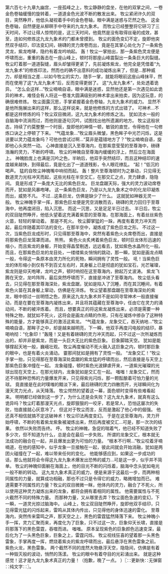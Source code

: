 第六百七十九章九幽宫，一座孤峰之上，牧尘静静的盘坐，在他的双掌之间，一卷金色卷轴缓慢的旋转着，一道道金色光波不断的散发出来。
牧尘紧闭许久的双目，突然睁开，他低头凝视着手中的金色卷轴，眼中满是迷惑与茫然之色。
这金色卷轴，自然便是从柳暝手中夺来的九龙九象术。
而牧尘已经整整将它研习了三天时间，不过让得人惊愕的是，这三天时间，他竟然是没有取得丝毫的成效，甚至，连如何修炼这九龙九象术的门都未曾摸到。
牧尘的面色变幻不定，旋即他突然双手结印，印法变幻间，磅礴的灵力席卷而出，竟是在其掌心处化为了一条紫色灵龙，紫龙咆哮，隐约有着龙吟响起。
轰！牧尘一掌拍出，那一条紫色灵龙便是呼啸而出，重重的轰击在一座山峰上，顿时将那座山峰震裂出一条条巨大的裂缝。
牧尘盯着那一道道裂缝，眉头却皱得更紧了，先前凝炼紫龙，他完全是凭借着“九龙九象术”的修炼印法，然而也的确不出意料的成功凝炼出来了，但是...那种威力，却是相当之差...以如今牧尘的实力，随手一掌，就能将眼前这座山峰抹平，然而在使用了这“九龙九象术”后，反而变得更弱了。
这“九龙九象术”，处处透着诡异。
“怎么会这样...”牧尘喃喃自语，眼中满是迷惑，显然他还是第一次遇见如此诡异的神术，难怪会有人将这一卷准大圆满级别的神术拿出来拍卖，因为这玩意，的确很难修炼。
牧尘面露沉思，手掌紧握着金色卷轴，九龙九象术的威力。
显然不是他所施展出来的这样，那么这样说来，就是他修炼的方式出错了。
可神术...不都是这样修炼的吗？牧尘双目微闭，这九龙九象术的修炼之法。
犹如流水一般的自脑海中流淌而过，而他则是逐句沉吟，试图找出他所遗漏的地方。
牧尘这般状态，持续了约莫整整一个时辰，旋即他的神情一顿，敏锐的直觉，令得他在一句修炼口诀之上停顿了下来。
“气蕴龙象...”牧尘眉头微皱，黑色眸子中光芒闪烁，这是说要以灵力蕴龙象吗？可他也尝试过啊...“莫非是蕴错地方了？”牧尘喃喃自语，旋即他心头突然一动。
心神直接是沉入至尊海内，在那紫意莹莹的至尊海中，磅礴浩瀚的灵力，不断的呼啸。
牧尘的神魄自至尊海内缓缓的浮上，然后立在海面上。
神魄脸庞上也满是沉吟之色，半晌后，他双手突然结印，而且这种结印的速度越来越快，到得最后，竟是化出了一道道残影，令人眼花缭乱。
“起！”低沉的喝声。
猛的自牧尘神魄嘴中响彻而起。
轰！整片至尊海顿时为之暴动，只见得无数道灵力光柱冲天而起，这些光柱在半空交汇，在那交汇之点，灵力肆虐，隐隐间。
竟是形成了一条庞大无比的紫色巨龙。
巨龙盘踞天际，强大的灵力波动席卷而开，犹如是风暴咆哮。
这一条紫色巨龙，乃是以九龙九象术之中的化龙印凝炼而出，威势不凡。
不过...这条巨龙，仿佛是缺少了什么。
这就犹如神器无灵一般。
牧尘神魄手掌一挥，那紫色巨龙便是凭空消散而去，磅礴的灵力回归于至尊海中，他再度闭目，陷入沉思。
而这一沉思，又是足足半日过去。
半日后，牧尘的双目陡然睁开，他低头望着这充满着紫意的至尊海，在那海面上，有着丝丝紫色火苗，轻轻的窜动着。
那是不死火。
牧尘脚掌猛的一跺，再度有着灵力冲天而起，最后伴随着其印法的变化，在那半空中，凝炼成了紫色巨龙之形。
不过这一次，当紫色巨龙成形时，只见得那至尊海中，突然有着紫色火炎席卷而出，直接是将那紫色巨龙笼罩而进。
熊熊。
紫色火炎炙烤着紫色巨龙，顿时巨龙体形迅速的缩小，而且紫龙的身躯，开始变得晶莹剔透，远远看去，犹如紫色水晶所化一般。
而且，在那紫色巨龙的龙目处，一缕缕紫炎悄悄的跳动，那一瞬，犹如是画龙点睛一般，令得这一条原本由灵力所化的死物，瞬间拥有了灵性一般。
吼！当紫色巨龙的体形缩小到仅有不到百丈左右时，其身躯上已是彻底的犹如宝石，光芒璀璨，紫龙则是仰天咆哮，龙吟之声，顿时响彻在这至尊海内，掀起万丈波涛。
紫龙飞腾在天空，龙吟阵阵，最后突然呼啸而下，直接是冲进了至尊海内。
牧尘低头看去，只见得在那至尊海深处，紫龙盘踞，犹如是陷入了沉睡，而在其沉睡间，有着紫色火苗在其身躯上窜动，仿佛是在淬炼。
牧尘望着那盘踞在至尊海深处的紫龙，眼中掠过一丝明悟之色，原来这九龙九象术并不是如同寻常神术一般直接催动，而是在要在至尊海内凝炼出来，并且将其蕴藏在至尊海中，任由它在灵力的涌动间，不断的被淬炼着。
而且，想要真正的将这紫龙凝炼出来，必须是需要一种特殊之物，就犹如不死火，这将会是画龙点睛的作用，只有在凝炼中掺杂了这种特殊的能量，方才能够真正的激活这紫龙。
“气蕴龙象，龙象交汇，吞天纳地...”牧尘喃喃自语，那眸子之中，却是越来越明亮，下一瞬，他双手再度闪电般的结印，暴喝响彻：“化象印！”轰隆！又是有着磅礴的灵力冲天而起，只不过这一次所凝炼而出的，却并非是紫龙，而是一头巨大无比的紫色巨象。
巨象脚踏天空。
犹如是能够撑起天地一般，巍峨壮观。
牧尘再度催动不死火融入这巨象之内，顿时那巨象的眼中，也是有着火炎涌动。
霎那间犹如是拥有了灵性一般。
“龙象交汇！”牧尘手掌一抬，只见得那在至尊海深处盘踞的紫龙猛的呼啸而出，然后直接是与天空上那紫色巨象冲撞在一起。
龙象碰撞，顿时紫色光波肆虐开来，一道紫光璀璨的光球出现在天空上，在那光球内，龙象犹如是交汇在一起。
嗤嗤！龙象交汇，然而还不待那种恐怖的力量爆发开来，只见得紫光闪烁，那一颗酝酿着可怕力量的光球。
竟直接是在此时噗嗤的黯淡下来，最后磅礴的灵力四散而开，光球瞬间化为漫天灵力光点，从天降落。
牧尘愕然的望着这一幕，面色顿时变得有些难看起来。
明明都已经做到这一步了，为什么还是会失败？这九龙九象术，就真有这么诡异吗？牧尘盯着那漫天光点，旋即狠狠的一咬牙，若是常人，恐怕这屡次的失败，怕直接就心灰意冷了。
但这对于牧尘而言，反而是激起了他心中的倔强。
他还真不相信就搞不定这破神术！牧尘印法再度变幻。
于是在这至尊海内，灵力开始呼啸，不断的有着紫龙紫象被凝炼出来，然后再度被交汇...可是，那一次次的结果。
依然以失败而告终。
呼。
牧尘的神魄，急促的喘着气，他已经不知道失败了多少次，但不知道为什么，总是会在最后一步失败。
所谓的龙象交汇，根本就无法成功的融合在一起，并且爆发出更为可怕的力量。
“根本不行啊...”牧尘咬着牙喃喃道，在他的感知中，似乎龙象一旦接触在一起，彼此间就会开始消融，犹如是两团火碰撞在了一起，难以带来任何的变化。
他能够感应到，如果这一步成功的话，那么他就将会令得这九龙九象术爆发出恐怖的威力...可是这一步，似乎并不简单。
牧尘的神魄仰面躺在海面上，他的目光不断的闪烁着，脑海中念头犹如电光一般不断的转动。
这九龙九象术真正的威力，便是来源于这最后一步，而两种相同属性的力量，就算成功相融，那也不过只是令得它的威力，略微增加而已。
难道需要不同属性的力量？牧尘的双目微微一眯，他体内的灵力，融合了不死火，所以使用这种灵力凝炼出来的龙象，都将会拥有着相同的属性。
他需要属性与不死火截然不同的特殊力量。
而那种力量，又从哪里去弄？牧尘面色急速的变幻，下一瞬，一道灵光掠过脑海中。
山峰上，牧尘双目陡然睁开，旋即他双手结印，只见得雷光猛的闪烁起来，雷鸣从其体内传出，只见得他的身体迅速的雷化。
至尊海内，突然传来雷鸣之声，那天空之上，黑色的雷霆猛然降落下来。
牧尘神魄小手一挥，灵力汇聚而来，再度化为了巨象，只不过这一次，巨象仰天长啸，直接是将那落下的黑色雷霆，吞噬而进。
嗤嗤。
原本呈现紫色的巨象颜色迅速变深，最后化为了一头黑色巨象，巨象之上，雷霆闪烁。
牧尘视线狂喜的望着那一头黑色雷象，手掌再度一挥，燃烧着紫炎的紫龙呼啸而出，最后悬浮在黑色雷象之前。
紫色火龙，黑色雷象。
两个截然不同的庞然大物悬浮天空，隐隐间，仿佛是有着一种毁灭般的波动，悄然的荡漾。
牧尘的眼中有着夺目的光彩涌出来。
就是这种感觉！这才是九龙九象术真正的力量！（抱歉，晚了一点。
）〖∷更新快∷无弹窗∷纯文字∷〗。
